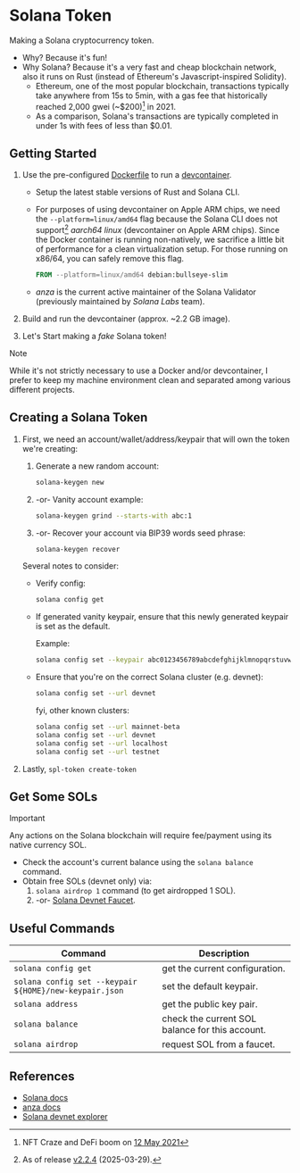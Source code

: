 # Solana Token

Making a Solana cryptocurrency token.

- Why? Because it's fun!
- Why Solana? Because it's a very fast and cheap blockchain network, also it runs on Rust
  (instead of Ethereum's Javascript-inspired Solidity).
  - Ethereum, one of the most popular blockchain, transactions typically take anywhere from 15s to 5min,
    with a gas fee that historically reached 2,000 gwei (~$200)[^1] in 2021.
  - As a comparison, Solana's transactions are typically completed in under 1s with fees of less than $0.01.

## Getting Started

1. Use the pre-configured [Dockerfile](Dockerfile) to run a [devcontainer](.devcontainer/devcontainer.json).

   - Setup the latest stable versions of Rust and Solana CLI.
   - For purposes of using devcontainer on Apple ARM chips, we need the `--platform=linux/amd64` flag
     because the Solana CLI does not support[^2] _aarch64 linux_ (devcontainer on Apple ARM chips).
     Since the Docker container is running non-natively, we sacrifice a little bit of performance
     for a clean virtualization setup. For those running on x86/64, you can safely remove this flag.

     ```dockerfile
     FROM --platform=linux/amd64 debian:bullseye-slim
     ```

   - _anza_ is the current active maintainer of the Solana Validator (previously maintained by
     _Solana Labs_ team).

1. Build and run the devcontainer (approx. ~2.2 GB image).
1. Let's Start making a _fake_ Solana token!

> [!NOTE]
> While it's not strictly necessary to use a Docker and/or devcontainer, I prefer to keep my
> machine environment clean and separated among various different projects.

## Creating a Solana Token

1. First, we need an account/wallet/address/keypair that will own the token we're creating:

   1. Generate a new random account:

      ```sh
      solana-keygen new
      ```

   1. -or- Vanity account example:

      ```sh
      solana-keygen grind --starts-with abc:1
      ```

   1. -or- Recover your account via BIP39 words seed phrase:

      ```sh
      solana-keygen recover
      ```

   Several notes to consider:

   - Verify config:

     ```sh
     solana config get
     ```

   - If generated vanity keypair, ensure that this newly generated keypair is set as the default.

     Example:

     ```sh
     solana config set --keypair abc0123456789abcdefghijklmnopqrstuvwxyz.json
     ```

   - Ensure that you're on the correct Solana cluster (e.g. devnet):

     ```sh
     solana config set --url devnet
     ```

     fyi, other known clusters:

     ```sh
     solana config set --url mainnet-beta
     solana config set --url devnet
     solana config set --url localhost
     solana config set --url testnet
     ```

2. Lastly, `spl-token create-token`

## Get Some SOLs

> [!IMPORTANT]
> Any actions on the Solana blockchain will require fee/payment using its native currency SOL.

- Check the account's current balance using the `solana balance` command.
- Obtain free SOLs (devnet only) via:
  1. `solana airdrop 1` command (to get airdropped 1 SOL).
  1. -or- [Solana Devnet Faucet](https://faucet.solana.com/).

## Useful Commands

| Command                                                | Description                                     |
|--------------------------------------------------------|-------------------------------------------------|
| `solana config get`                                    | get the current configuration.                  |
| `solana config set --keypair ${HOME}/new-keypair.json` | set the default keypair.                        |
| `solana address`                                       | get the public key pair.                        |
| `solana balance`                                       | check the current SOL balance for this account. |
| `solana airdrop`                                       | request SOL from a faucet.                      |

## References

- [Solana docs](https://solana.com/docs/intro/installation)
- [anza docs](https://docs.anza.xyz/cli/intro)
- [Solana devnet explorer](https://explorer.solana.com/?cluster=devnet)

[^1]: NFT Craze and DeFi boom on [12 May 2021](https://ycharts.com/indicators/ethereum_average_gas_price)
[^2]: As of release [v2.2.4](https://github.com/anza-xyz/agave/releases/tag/v2.2.4) (2025-03-29).
